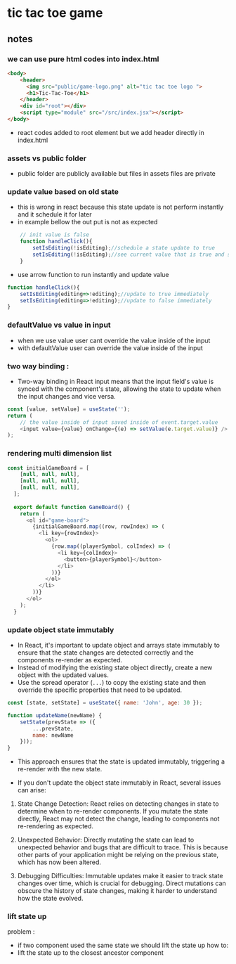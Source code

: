 # tic tac toe game 

## notes 

### we can use pure html codes into index.html 
```html
<body>
    <header>
      <img src="public/game-logo.png" alt="tic tac toe logo ">
      <h1>Tic-Tac-Toe</h1>
    </header>
    <div id="root"></div>
    <script type="module" src="/src/index.jsx"></script>
</body>
```
* react codes added to root element but we add header directly in index.html

### assets vs public folder 
* public folder are publicly available but files in assets files are private 

### update value based on old state 
* this is wrong in react because this state update is not perform instantly and it schedule it for later
* in example bellow the out put is not as expected  
```js
    // init value is false
    function handleClick(){
        setIsEditing(!isEditing);//schedule a state update to true
        setIsEditing(!isEditing);//see current value that is true and schedule to true instead of false
    }
```
* use arrow function to run instantly and update value 
```js
function handleClick(){
    setIsEditing(editing=>!editing);//update to true immediately 
    setIsEditing(editing=>!editing);//update to false immediately 
}
```
### defaultValue vs value in input 
* when we use value user cant override the value inside of the input 
* with defaultValue user can override the value inside of the input 

### two way binding :
* Two-way binding in React input means that the input field's value is synced with the component's state, allowing the state to update when the input changes and vice versa.
```js
const [value, setValue] = useState('');
return (
    // the value inside of input saved inside of event.target.value
    <input value={value} onChange={(e) => setValue(e.target.value)} />
);
```

### rendering multi dimension list 
```js
const initialGameBoard = [
    [null, null, null],
    [null, null, null],
    [null, null, null],
  ];
  
  export default function GameBoard() {
    return (
      <ol id="game-board">
        {initialGameBoard.map((row, rowIndex) => (
          <li key={rowIndex}>
            <ol>
              {row.map((playerSymbol, colIndex) => (
                <li key={colIndex}>
                  <button>{playerSymbol}</button>
                </li>
              ))}
            </ol>
          </li>
        ))}
      </ol>
    );
  }
```

### update object state immutably 
* In React, it's important to update object and arrays state immutably to ensure that the state changes are detected correctly and the components re-render as expected.
* Instead of modifying the existing state object directly, create a new object with the updated values.
* Use the spread operator (`...`) to copy the existing state and then override the specific properties that need to be updated.
```js
const [state, setState] = useState({ name: 'John', age: 30 });

function updateName(newName) {
    setState(prevState => ({
        ...prevState,
        name: newName
    }));
}
```
* This approach ensures that the state is updated immutably, triggering a re-render with the new state.

* If you don't update the object state immutably in React, several issues can arise:

1. State Change Detection: React relies on detecting changes in state to determine when to re-render components. If you mutate the state directly, React may not detect the change, leading to components not re-rendering as expected.

2. Unexpected Behavior: Directly mutating the state can lead to unexpected behavior and bugs that are difficult to trace. This is because other parts of your application might be relying on the previous state, which has now been altered.

3. Debugging Difficulties: Immutable updates make it easier to track state changes over time, which is crucial for debugging. Direct mutations can obscure the history of state changes, making it harder to understand how the state evolved.


### lift state up 
problem :
* if two component used the same state we should lift the state up
how to:
* lift the state up to the closest ancestor component 
